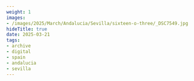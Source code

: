```yaml
---
weight: 1
images:
- /images/2025/March/Andalucia/Sevilla/sixteen-o-three/_DSC7549.jpg
hideTitle: true
date: 2025-03-21
tags:
- archive
- digital
- spain
- andalucia
- sevilla
---
```


